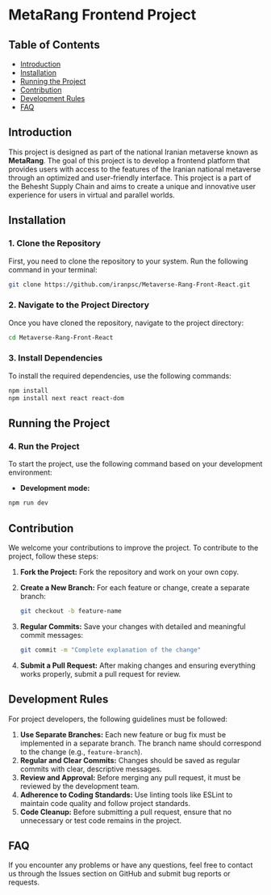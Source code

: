 
# MetaRang Frontend Project

## Table of Contents

- [Introduction](#introduction)
- [Installation](#installation)
- [Running the Project](#running-the-project)
- [Contribution](#contribution)
- [Development Rules](#development-rules)
- [FAQ](#faq)

## Introduction

This project is designed as part of the national Iranian metaverse known as **MetaRang**. The goal of this project is to develop a frontend platform that provides users with access to the features of the Iranian national metaverse through an optimized and user-friendly interface. This project is a part of the Behesht Supply Chain and aims to create a unique and innovative user experience for users in virtual and parallel worlds.

## Installation

### 1. Clone the Repository

First, you need to clone the repository to your system. Run the following command in your terminal:

```bash
git clone https://github.com/iranpsc/Metaverse-Rang-Front-React.git
```

### 2. Navigate to the Project Directory

Once you have cloned the repository, navigate to the project directory:

```bash
cd Metaverse-Rang-Front-React
```

### 3. Install Dependencies

To install the required dependencies, use the following commands:

```bash
npm install
npm install next react react-dom
```

## Running the Project

### 4. Run the Project

To start the project, use the following command based on your development environment:

- **Development mode:**

```bash
npm run dev
```

## Contribution

We welcome your contributions to improve the project. To contribute to the project, follow these steps:

1. **Fork the Project:** Fork the repository and work on your own copy.
2. **Create a New Branch:** For each feature or change, create a separate branch:

   ```bash
   git checkout -b feature-name
   ```

3. **Regular Commits:** Save your changes with detailed and meaningful commit messages:

   ```bash
   git commit -m "Complete explanation of the change"
   ```

4. **Submit a Pull Request:** After making changes and ensuring everything works properly, submit a pull request for review.

## Development Rules

For project developers, the following guidelines must be followed:

1. **Use Separate Branches:** Each new feature or bug fix must be implemented in a separate branch. The branch name should correspond to the change (e.g., `feature-branch`).
2. **Regular and Clear Commits:** Changes should be saved as regular commits with clear, descriptive messages.
3. **Review and Approval:** Before merging any pull request, it must be reviewed by the development team.
4. **Adherence to Coding Standards:** Use linting tools like ESLint to maintain code quality and follow project standards.
5. **Code Cleanup:** Before submitting a pull request, ensure that no unnecessary or test code remains in the project.

## FAQ

If you encounter any problems or have any questions, feel free to contact us through the Issues section on GitHub and submit bug reports or requests.
